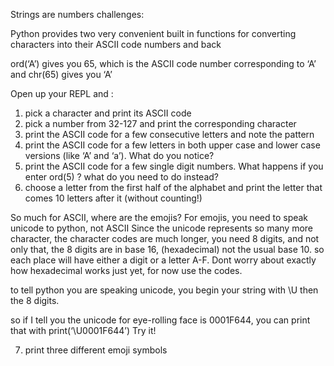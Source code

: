 Strings are numbers challenges:

Python provides two very convenient built in functions for converting characters into their ASCII code numbers and back

ord(‘A’)
gives you 65, which is the ASCII code number corresponding to ‘A’ and 
chr(65)
gives you ‘A’

Open up your REPL and :

1) pick a character and print its ASCII code
2) pick a number from 32-127 and print the corresponding character
3) print the ASCII code for a few consecutive letters and note the pattern
4) print the ASCII code for a few letters in both upper case and lower case versions (like ‘A’ and ‘a’). What do you notice?
5) print the ASCII code for a few single digit numbers. What happens if you enter ord(5) ? 
what do you need to do instead?
6) choose a letter from the first half of the alphabet and print the letter that comes 10 letters after it (without counting!)

So much for  ASCII, where are the emojis?
For emojis, you need to speak unicode to python, not ASCII
Since the unicode represents so many more character, the character codes are much longer, you need 8 digits, and not only that, the 8 digits are in base 16, (hexadecimal) not the usual base 10. so each place will have either a digit or a letter A-F. Dont worry about exactly how hexadecimal works just yet, for now use the codes. 

to tell python you are speaking unicode, you begin your string with \U then the 8 digits. 

so if I tell you the unicode for eye-rolling face is 0001F644,
you can print that with 
print(‘\U0001F644’)
Try it!

7) print three different emoji symbols

